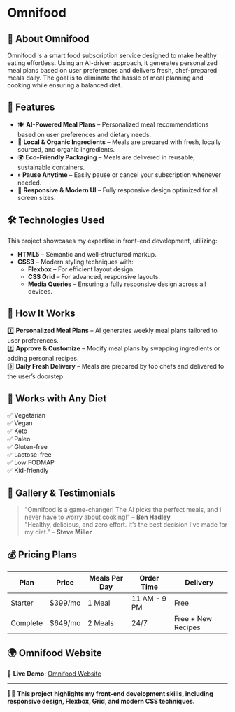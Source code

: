 # Omnifood

## 🚀 About Omnifood

Omnifood is a smart food subscription service designed to make healthy eating effortless. Using an AI-driven approach, it generates personalized meal plans based on user preferences and delivers fresh, chef-prepared meals daily. The goal is to eliminate the hassle of meal planning and cooking while ensuring a balanced diet.

## 🌟 Features

- 🍽 **AI-Powered Meal Plans** – Personalized meal recommendations based on user preferences and dietary needs.
- 🥗 **Local & Organic Ingredients** – Meals are prepared with fresh, locally sourced, and organic ingredients.
- 🌍 **Eco-Friendly Packaging** – Meals are delivered in reusable, sustainable containers.
- ⏸ **Pause Anytime** – Easily pause or cancel your subscription whenever needed.
- 📱 **Responsive & Modern UI** – Fully responsive design optimized for all screen sizes.

## 🛠 Technologies Used

This project showcases my expertise in front-end development, utilizing:

- **HTML5** – Semantic and well-structured markup.
- **CSS3** – Modern styling techniques with:
  - **Flexbox** – For efficient layout design.
  - **CSS Grid** – For advanced, responsive layouts.
  - **Media Queries** – Ensuring a fully responsive design across all devices.

## 📲 How It Works

1️⃣ **Personalized Meal Plans** – AI generates weekly meal plans tailored to user preferences.  
2️⃣ **Approve & Customize** – Modify meal plans by swapping ingredients or adding personal recipes.  
3️⃣ **Daily Fresh Delivery** – Meals are prepared by top chefs and delivered to the user’s doorstep.  

## 🥦 Works with Any Diet

✅ Vegetarian  
✅ Vegan  
✅ Keto  
✅ Paleo  
✅ Gluten-free  
✅ Lactose-free  
✅ Low FODMAP  
✅ Kid-friendly  

## 📸 Gallery & Testimonials

> "Omnifood is a game-changer! The AI picks the perfect meals, and I never have to worry about cooking!" – **Ben Hadley**  
> "Healthy, delicious, and zero effort. It’s the best decision I’ve made for my diet." – **Steve Miller**  

## 💰 Pricing Plans

| Plan      | Price  | Meals Per Day | Order Time  | Delivery |
|-----------|--------|--------------|-------------|-----------|
| Starter   | $399/mo | 1 Meal       | 11 AM - 9 PM | Free |
| Complete  | $649/mo | 2 Meals      | 24/7        | Free + New Recipes |

## 🌍 Omnifood Website

🔗 **Live Demo**: [Omnifood Website](https://your-live-demo-url.com)  

---

👨‍💻 **This project highlights my front-end development skills, including responsive design, Flexbox, Grid, and modern CSS techniques.**  

